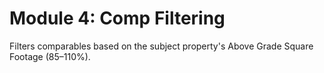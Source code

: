 # Module 4: Comp Filtering
Filters comparables based on the subject property's Above Grade Square Footage (85–110%).
